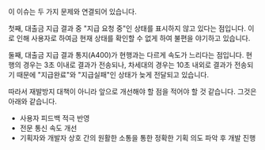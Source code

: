 이 이슈는 두 가지 문제와 연결되어 있습니다.

첫째, 대출금 지급 결과 중 "지급 요청 중"인 상태를 표시하지 않고 있다는 점입니다. 이로 인해 사용자로 하여금 현재 상태를 확인할 수 없게 하여 불편을 야기하고 있습니다.

둘째, 대출금 지급 결과 통지(A400)가 현행과는 다르게 속도가 느리다는 점입니다. 현행의 경우는 3초 이내로 결과가 전송되나, 차세대의 경우는 10초 내외로 결과가 전송되기 때문에 "지급완료"와 "지급실패"인 상태가 늦게 전달되고 있습니다.

따라서 재발방지 대책이 아니라 앞으로 개선해야 할 점을 적어야 할 것 같습니다. 그것은 아래와 같습니다.

- 사용자 피드백 적극 반영
- 전문 통신 속도 개선
- 기획자와 개발자 상호 간의 원활한 소통을 통한 정확한 기획 의도 파악 후 개발 진행